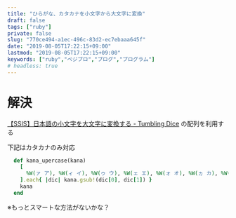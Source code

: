 ```yaml
---
title: "ひらがな、カタカナを小文字から大文字に変換"
draft: false
tags: ["ruby"]
private: false
slug: "770ce494-a1ec-496c-83d2-ec7ebaaa645f"
date: "2019-08-05T17:22:15+09:00"
lastmod: "2019-08-05T17:22:15+09:00"
keywords: ["ruby","ベジプロ","プログ","プログラム"]
# headless: true
---
```


# 解決
[【SSIS】日本語の小文字を大文字に変換する - Tumbling Dice](http://outofmem.hatenablog.com/entry/2013/12/24/040200) の配列を利用する

下記はカタカナのみ対応
```rb
  def kana_upercase(kana)
    [
      %W(ァ ア), %W(ィ イ), %W(ゥ ウ), %W(ェ エ), %W(ォ オ), %W(ヵ カ), %W(ヶ ケ), %W(ッ ツ), %W(ャ ヤ), %W(ュ ユ), %W(ョ ヨ), %W(ヮ ワ)
    ].each{ |dic| kana.gsub!(dic[0], dic[1]) }
    kana
  end
```

※もっとスマートな方法がないかな？
